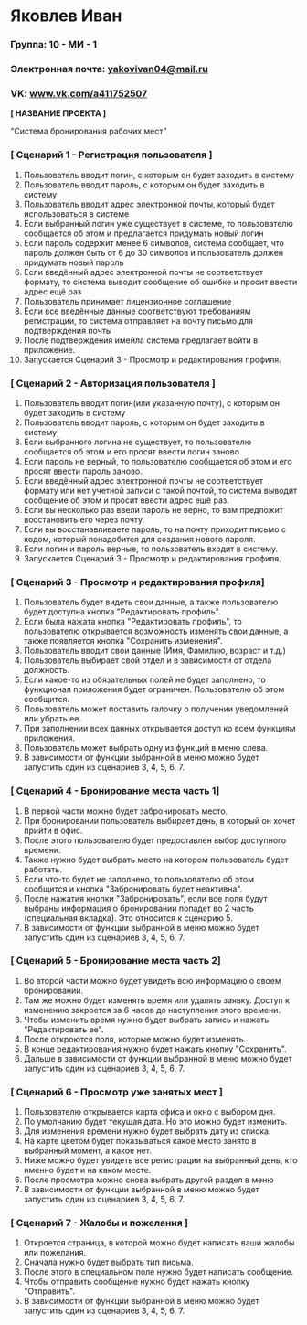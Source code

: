 # Яковлев Иван

### Группа: 10 - МИ - 1
### Электронная почта: yakovivan04@mail.ru
### VK: www.vk.com/a411752507

**[ НАЗВАНИЕ ПРОЕКТА ]**

“Система бронирования рабочих мест”

### [ Сценарий 1 - Регистрация пользователя ]
1.	Пользователь вводит логин, с которым он будет заходить в систему
2.	Пользователь вводит пароль, с которым он будет заходить в систему
3.	Пользователь вводит адрес электронной почты, который будет использоваться в системе
4.	Если выбранный логин уже существует в системе, то пользователю сообщается об этом и предлагается придумать новый логин
5.	Если пароль содержит менее 6 символов, система сообщает, что пароль должен быть от 6 до 30 символов и пользователь должен придумать новый пароль
6.	Если введённый адрес электронной почты не соответствует формату, то система выводит сообщение об ошибке и просит ввести адрес ещё раз
7.	Пользователь принимает лицензионное соглашение 
8.	Если все введённые данные соответствуют требованиям регистрации, то система отправляет на почту письмо для подтверждения почты
9.	После подтверждения имейла система предлагает войти в приложение.
10.	 Запускается Сценарий 3 - Просмотр и редактирования профиля.
### [ Сценарий 2 - Авторизация пользователя ]
1.	Пользователь вводит логин(или указанную почту), с которым он будет заходить в систему
2.	Пользователь вводит пароль, с которым он будет заходить в систему
3.	Если выбранного логина не существует, то пользователю сообщается об этом и его просят ввести логин заново.
4.	Если пароль не верный, то пользователю сообщается об этом и его просят ввести пароль заново.
5.	Если введённый адрес электронной почты не соответствует формату или нет учетной записи с такой почтой, то система выводит сообщение об этом и просит ввести адрес ещё раз.
6.	Если вы несколько раз ввели пароль не верно, то вам предложит восстановить его через почту. 
7.	Если вы восстанавливаете пароль, то на почту приходит письмо с кодом, который понадобится для создания нового пароля.
8.	Если логин и пароль верные, то пользователь входит в систему.
9.	Запускается Сценарий 3 - Просмотр и редактирования профиля.
### [ Сценарий 3 - Просмотр и редактирования профиля]
1.	Пользователь будет видеть свои данные, а также пользователю будет доступна кнопка "Редактировать профиль".
2.	Если была нажата кнопка "Редактировать профиль", то пользователю открывается возможность изменять свои данные, а также появляется кнопка "Сохранить изменения".
3.	Пользователь вводит свои данные (Имя, Фамилию, возраст и т.д.)
4.	Пользователь выбирает свой отдел и в зависимости от отдела должность.
5.	Если какое-то из обязательных полей не будет заполнено, то функционал приложения будет ограничен. Пользователю об этом сообщится.
6.	Пользователь может поставить галочку о получении уведомлений или убрать ее.
7.	При заполнении всех данных открывается доступ ко всем функциям приложения.
8.	Пользователь может выбрать одну из функций в меню слева. 
9.	В зависимости от функции выбранной в меню можно будет запустить один из сценариев 3, 4, 5, 6, 7.
### [ Сценарий 4 - Бронирование места часть 1]
1.	В первой части можно будет забронировать место.
2.	При бронировании пользователь выбирает день, в который он хочет прийти в офис.
3.	После этого пользователю будет предоставлен выбор доступного времени.
4.	Также нужно будет выбрать место на котором пользователь будет работать.
5.	Если что-то будет не заполнено, то пользователю об этом сообщится и кнопка "Забронировать будет неактивна".
6.	После нажатия кнопки "Забронировать", если все поля будут выбраны информация о бронировании попадет во 2 часть (специальная вкладка). Это относится к сценарию 5.
7.	В зависимости от функции выбранной в меню можно будет запустить один из сценариев 3, 4, 5, 6, 7.
### [ Сценарий 5 - Бронирование места часть 2]
1.	Во второй части можно будет увидеть всю информацию о своем бронировании.
2.	Там же можно будет изменять время или удалять заявку. Доступ к изменению закроется за 6 часов до наступления этого времени.
3.	Чтобы изменить время нужно будет выбрать запись и нажать "Редактировать ее".
4.	После откроются поля, которые можно будет изменять.
5.	В конце редактирования нужно будет нажать кнопку "Сохранить".
6.	Дальше в зависимости от функции выбранной в меню можно будет запустить один из сценариев 3, 4, 5, 6, 7.
### [ Сценарий 6 - Просмотр уже занятых мест ]
1.	Пользователю открывается карта офиса и окно с выбором дня.
2.	По умолчанию будет текущая дата. Но это можно будет изменить.
3.	Для изменения времени нужно будет выбрать дату из списка.
4.	На карте цветом будет показываться какое место занято в выбранный момент, а какое нет.
5.	Ниже можно будет увидеть все регистрации на выбранный день, кто именно будет и на каком месте.
6.	После просмотра можно снова выбрать другой раздел в меню
7.	В зависимости от функции выбранной в меню можно будет запустить один из сценариев 3, 4, 5, 6, 7.
### [ Сценарий 7 - Жалобы и пожелания ]
1.	Откроется страница, в которой можно будет написать ваши жалобы или пожелания.
2.	Сначала нужно будет выбрать тип письма.
3.	После этого в специальном поле нужно будет написать сообщение.
4.	Чтобы отправить сообщение нужно будет нажать кнопку "Отправить".
5.	В зависимости от функции выбранной в меню можно будет запустить один из сценариев 3, 4, 5, 6, 7.


